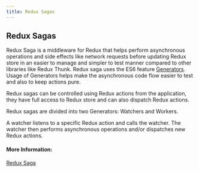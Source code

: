 ```yaml
---
title: Redux Sagas
---
```

## Redux Sagas

Redux Saga is a middleware for Redux that helps perform asynchronous operations and side effects like network requests before updating Redux store in an easier to manage and simpler to test manner compared to other libraries like Redux Thunk. Redux saga uses the ES6 feature [Generators](https://developer.mozilla.org/en-US/docs/Web/JavaScript/Reference/Statements/function*). Usage of Generators helps make the asynchronous code flow easier to test and also to keep actions pure.

Redux sagas can be controlled using Redux actions from the application, they have full access to Redux store and can also dispatch Redux actions. 

Redux sagas are divided into two Generators: Watchers and Workers.

A watcher listens to a specific Redux action and calls the watcher. The watcher then performs asynchronous operations and/or dispatches new Redux actions.

#### More Information:
[Redux Saga](https://redux-saga.js.org/)


